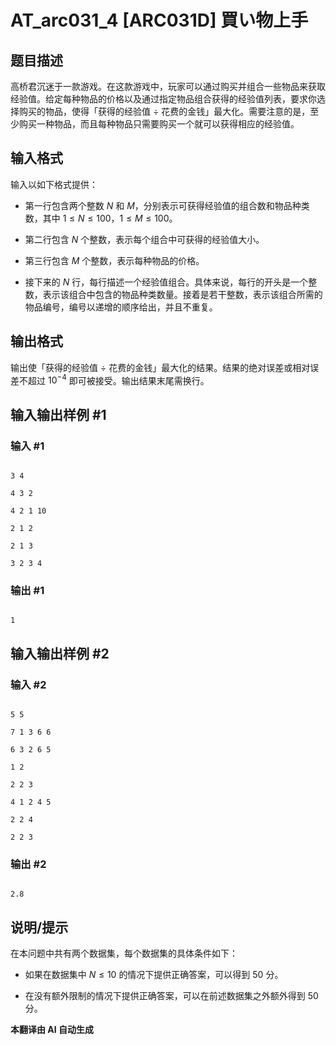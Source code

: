 # AT_arc031_4 [ARC031D] 買い物上手

## 题目描述

高桥君沉迷于一款游戏。在这款游戏中，玩家可以通过购买并组合一些物品来获取经验值。给定每种物品的价格以及通过指定物品组合获得的经验值列表，要求你选择购买的物品，使得「获得的经验值 ÷ 花费的金钱」最大化。需要注意的是，至少购买一种物品，而且每种物品只需要购买一个就可以获得相应的经验值。

## 输入格式

输入以如下格式提供：

- 第一行包含两个整数 $N$ 和 $M$，分别表示可获得经验值的组合数和物品种类数，其中 $1 \le N \le 100$，$1 \le M \le 100$。
- 第二行包含 $N$ 个整数，表示每个组合中可获得的经验值大小。
- 第三行包含 $M$ 个整数，表示每种物品的价格。
- 接下来的 $N$ 行，每行描述一个经验值组合。具体来说，每行的开头是一个整数，表示该组合中包含的物品种类数量。接着是若干整数，表示该组合所需的物品编号，编号以递增的顺序给出，并且不重复。

## 输出格式

输出使「获得的经验值 ÷ 花费的金钱」最大化的结果。结果的绝对误差或相对误差不超过 $10^{-4}$ 即可被接受。输出结果末尾需换行。

## 输入输出样例 #1

### 输入 #1

```
3 4
4 3 2
4 2 1 10
2 1 2
2 1 3
3 2 3 4
```

### 输出 #1

```
1
```

## 输入输出样例 #2

### 输入 #2

```
5 5
7 1 3 6 6
6 3 2 6 5
1 2
2 2 3
4 1 2 4 5
2 2 4
2 2 3
```

### 输出 #2

```
2.8
```

## 说明/提示

在本问题中共有两个数据集，每个数据集的具体条件如下：

- 如果在数据集中 $N \le 10$ 的情况下提供正确答案，可以得到 $50$ 分。
- 在没有额外限制的情况下提供正确答案，可以在前述数据集之外额外得到 $50$ 分。

 **本翻译由 AI 自动生成**